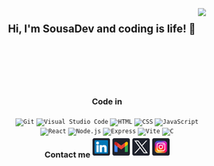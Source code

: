 <div align="center" style="display: flex; width: 400px; align-itens: center; justify-content: center; gap: .3rem; flex-wrap: wrap">
    
<h2>Hi, I'm SousaDev and coding is life! 👋</h2>

<img align="center" src="https://github-readme-stats.vercel.app/api/top-langs?username=diegolts7&show_icons=true&theme=github_dark&layout=compact" height="150px"/>

### Code in

<div align="center">
	<code><img width="35" src="https://user-images.githubusercontent.com/25181517/192108372-f71d70ac-7ae6-4c0d-8395-51d8870c2ef0.png" alt="Git" title="Git"/></code>
	<code><img width="35" src="https://user-images.githubusercontent.com/25181517/192108891-d86b6220-e232-423a-bf5f-90903e6887c3.png" alt="Visual Studio Code" title="Visual Studio Code"/></code>
	<code><img width="35" src="https://user-images.githubusercontent.com/25181517/192158954-f88b5814-d510-4564-b285-dff7d6400dad.png" alt="HTML" title="HTML"/></code>
	<code><img width="35" src="https://user-images.githubusercontent.com/25181517/183898674-75a4a1b1-f960-4ea9-abcb-637170a00a75.png" alt="CSS" title="CSS"/></code>
	<code><img width="35" src="https://user-images.githubusercontent.com/25181517/117447155-6a868a00-af3d-11eb-9cfe-245df15c9f3f.png" alt="JavaScript" title="JavaScript"/></code>
	<code><img width="35" src="https://user-images.githubusercontent.com/25181517/183897015-94a058a6-b86e-4e42-a37f-bf92061753e5.png" alt="React" title="React"/></code>
	<code><img width="35" src="https://user-images.githubusercontent.com/25181517/183568594-85e280a7-0d7e-4d1a-9028-c8c2209e073c.png" alt="Node.js" title="Node.js"/></code>
	<code><img width="35" src="https://user-images.githubusercontent.com/25181517/183859966-a3462d8d-1bc7-4880-b353-e2cbed900ed6.png" alt="Express" title="Express"/></code>
	<code><img width="35" src="https://github-production-user-asset-6210df.s3.amazonaws.com/62091613/261395532-b40892ef-efb8-4b0e-a6b5-d1cfc2f3fc35.png" alt="Vite" title="Vite"/></code>
	<code><img width="35" src="https://user-images.githubusercontent.com/25181517/192106070-46255bcf-65e6-4c6b-a296-bf8d0d8fb2a7.png" alt="C" title="C"/></code>
</div>

### Contact me

<a href="https://www.linkedin.com/in/diego-sousa-972555221/" target="_blank">
    <img src="https://github.com/gui-bus/TechIcons/raw/main/Dark/Linkedin.svg" alt="LinkedIn" width="35" height="35"/>
</a>
<a href="mailto:diego7lts7@gmail.com" target="_blank">
    <img src="https://github.com/gui-bus/TechIcons/raw/main/Dark/Gmail.svg" alt="Gmail" width="35" height="35"/>
</a>
<a href="https://twitter.com/DiegoXlts" target="_blank">
    <img src="https://github.com/gui-bus/TechIcons/raw/main/Dark/Twitter.svg" alt="Twitter" width="35" height="35"/>
</a>
<a href="https://www.instagram.com/diego_lts/" target="_blank">
    <img src="https://github.com/gui-bus/TechIcons/raw/main/Dark/Instagram.svg" alt="Instagram" width="35" height="35"/>
</a>


</div>
